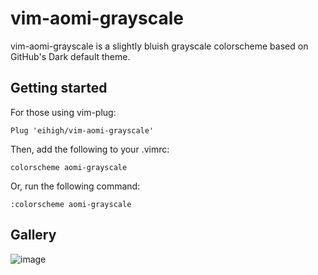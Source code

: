 # vim-aomi-grayscale
vim-aomi-grayscale is a slightly bluish grayscale colorscheme based on GitHub's Dark default theme.

## Getting started
For those using vim-plug:

```vim
Plug 'eihigh/vim-aomi-grayscale'
```

Then, add the following to your .vimrc:

```vim
colorscheme aomi-grayscale
```

Or, run the following command:

```vim
:colorscheme aomi-grayscale
```

## Gallery
![image](https://user-images.githubusercontent.com/44455895/229795939-13a66f62-c245-4a6a-b75a-3cea5fc95c05.png)
